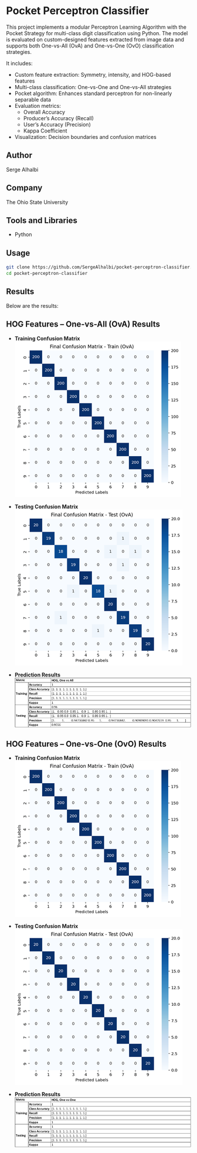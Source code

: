 # Pocket Perceptron Classifier
This project implements a modular Perceptron Learning Algorithm with the Pocket Strategy for multi-class digit classification using Python. The model is evaluated on custom-designed features extracted from image data and supports both One-vs-All (OvA) and One-vs-One (OvO) classification strategies.

It includes:

- Custom feature extraction: Symmetry, intensity, and HOG-based features
- Multi-class classification: One-vs-One and One-vs-All strategies
- Pocket algorithm: Enhances standard perceptron for non-linearly separable data
- Evaluation metrics:
  - Overall Accuracy
  - Producer’s Accuracy (Recall)
  - User’s Accuracy (Precision)
  - Kappa Coefficient
- Visualization: Decision boundaries and confusion matrices

## Author
Serge Alhalbi

## Company
The Ohio State University

## Tools and Libraries
- Python

## Usage
```bash
git clone https://github.com/SergeAlhalbi/pocket-perceptron-classifier.git
cd pocket-perceptron-classifier
```

## Results
Below are the results:

## HOG Features – One-vs-All (OvA) Results

- **Training Confusion Matrix**  
  ![OvA - Train Confusion Matrix](assets/HOG/ova/conf_train.png)

- **Testing Confusion Matrix**  
  ![OvA - Test Confusion Matrix](assets/HOG/ova/conf_test.png)

- **Prediction Results**  
  ![OvA - Results](assets/HOG/ova/results.png)

## HOG Features – One-vs-One (OvO) Results

- **Training Confusion Matrix**  
  ![OvO - Train Confusion Matrix](assets/HOG/ovo/conf_train.png)

- **Testing Confusion Matrix**  
  ![OvO - Test Confusion Matrix](assets/HOG/ovo/conf_test.png)

- **Prediction Results**  
  ![OvO - Results](assets/HOG/ovo/results.png)
  
